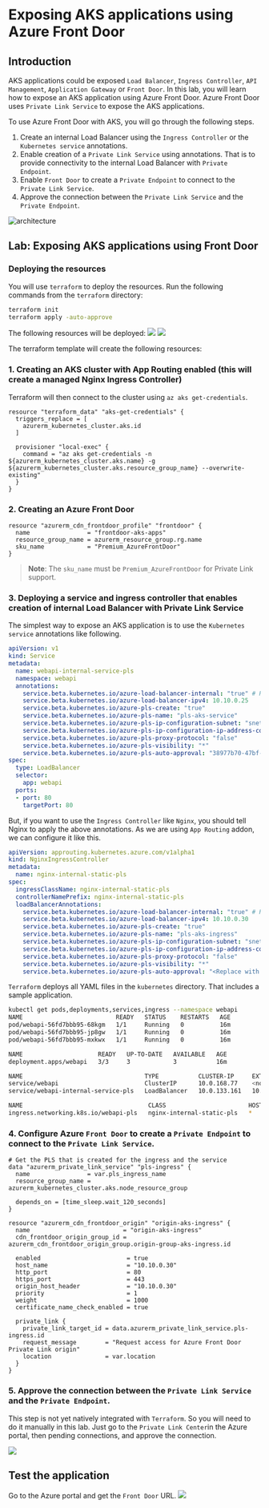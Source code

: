 # Exposing AKS applications using Azure Front Door

## Introduction

AKS applications could be exposed `Load Balancer`, `Ingress Controller`, `API Management`, `Application Gateway` or `Front Door`. 
In this lab, you will learn how to expose an AKS application using Azure Front Door. 
Azure Front Door uses `Private Link Service` to expose the AKS applications.

To use Azure Front Door with AKS, you will go through the following steps.

1. Create an internal Load Balancer using the `Ingress Controller` or the `Kubernetes service` annotations.
2. Enable creation of a `Private Link Service` using annotations. That is to provide connectivity to the internal Load Balancer with `Private Endpoint`.
3. Enable `Front Door` to create a `Private Endpoint` to connect to the `Private Link Service`.
4. Approve the connection between the `Private Link Service` and the `Private Endpoint`.

![architecture](images/architecture.png)

## Lab: Exposing AKS applications using Front Door

### Deploying the resources

You will use `terraform` to deploy the resources. Run the following commands from the `terraform` directory:

```sh
terraform init
terraform apply -auto-approve
```

The following resources will be deployed: 
![](images/resources1.png)
![](images/resources2.png)

The terraform template will create the following resources:

### 1. Creating an AKS cluster with App Routing enabled (this will create a managed Nginx Ingress Controller)
Terraform will then connect to the cluster using `az aks get-credentials`.

```hcl
resource "terraform_data" "aks-get-credentials" {
  triggers_replace = [
    azurerm_kubernetes_cluster.aks.id
  ]

  provisioner "local-exec" {
    command = "az aks get-credentials -n ${azurerm_kubernetes_cluster.aks.name} -g ${azurerm_kubernetes_cluster.aks.resource_group_name} --overwrite-existing"
  }
}
```

### 2. Creating an Azure Front Door

```hcl
resource "azurerm_cdn_frontdoor_profile" "frontdoor" {
  name                = "frontdoor-aks-apps"
  resource_group_name = azurerm_resource_group.rg.name
  sku_name            = "Premium_AzureFrontDoor"
}
```

> **Note**: The `sku_name` must be `Premium_AzureFrontDoor` for Private Link support.

### 3. Deploying a service and ingress controller that enables creation of internal Load Balancer with Private Link Service

The simplest way to expose an AKS application is to use the `Kubernetes service` annotations like following.

```yaml
apiVersion: v1
kind: Service
metadata:
  name: webapi-internal-service-pls
  namespace: webapi
  annotations:
    service.beta.kubernetes.io/azure-load-balancer-internal: "true" # Right now PLS must be used with internal LB
    service.beta.kubernetes.io/azure-load-balancer-ipv4: 10.10.0.25
    service.beta.kubernetes.io/azure-pls-create: "true"
    service.beta.kubernetes.io/azure-pls-name: "pls-aks-service"
    service.beta.kubernetes.io/azure-pls-ip-configuration-subnet: "snet-aks" # Private Link subnet name
    service.beta.kubernetes.io/azure-pls-ip-configuration-ip-address-count: "1"
    service.beta.kubernetes.io/azure-pls-proxy-protocol: "false"
    service.beta.kubernetes.io/azure-pls-visibility: "*"
    service.beta.kubernetes.io/azure-pls-auto-approval: "38977b70-47bf-4da5-a492-88712fce8725"
spec:
  type: LoadBalancer
  selector:
    app: webapi
  ports:
  - port: 80
    targetPort: 80
```

But, if you want to use the `Ingress Controller` like `Nginx`, you should tell Nginx to apply the above annotations.
As we are using `App Routing` addon, we can configure it like this.

```yaml
apiVersion: approuting.kubernetes.azure.com/v1alpha1
kind: NginxIngressController
metadata:
  name: nginx-internal-static-pls
spec:
  ingressClassName: nginx-internal-static-pls
  controllerNamePrefix: nginx-internal-static-pls
  loadBalancerAnnotations: 
    service.beta.kubernetes.io/azure-load-balancer-internal: "true" # Right now PLS must be used with internal LB
    service.beta.kubernetes.io/azure-load-balancer-ipv4: 10.10.0.30
    service.beta.kubernetes.io/azure-pls-create: "true"
    service.beta.kubernetes.io/azure-pls-name: "pls-aks-ingress"
    service.beta.kubernetes.io/azure-pls-ip-configuration-subnet: "snet-aks" # Private Link subnet name
    service.beta.kubernetes.io/azure-pls-ip-configuration-ip-address-count: "1"
    service.beta.kubernetes.io/azure-pls-proxy-protocol: "false"
    service.beta.kubernetes.io/azure-pls-visibility: "*"
    service.beta.kubernetes.io/azure-pls-auto-approval: "<Replace with your subscription ID>"
```

`Terraform` deploys all YAML files in the `kubernetes` directory.
That includes a sample application.

```sh
kubectl get pods,deployments,services,ingress --namespace webapi
NAME                          READY   STATUS    RESTARTS   AGE
pod/webapi-56fd7bbb95-68kgm   1/1     Running   0          16m
pod/webapi-56fd7bbb95-jp8gw   1/1     Running   0          16m
pod/webapi-56fd7bbb95-mxkwx   1/1     Running   0          16m

NAME                     READY   UP-TO-DATE   AVAILABLE   AGE
deployment.apps/webapi   3/3     3            3           16m

NAME                                  TYPE           CLUSTER-IP     EXTERNAL-IP   PORT(S)        AGE
service/webapi                        ClusterIP      10.0.168.77    <none>        80/TCP         16m
service/webapi-internal-service-pls   LoadBalancer   10.0.133.161   10.10.0.25    80:30091/TCP   16m

NAME                                   CLASS                       HOSTS   ADDRESS      PORTS   AGE
ingress.networking.k8s.io/webapi-pls   nginx-internal-static-pls   *       10.10.0.30   80      16m
```

### 4. Configure Azure `Front Door` to create a `Private Endpoint` to connect to the `Private Link Service`.

```hcl
# Get the PLS that is created for the ingress and the service
data "azurerm_private_link_service" "pls-ingress" {
  name                = var.pls_ingress_name
  resource_group_name = azurerm_kubernetes_cluster.aks.node_resource_group

  depends_on = [time_sleep.wait_120_seconds]
}

resource "azurerm_cdn_frontdoor_origin" "origin-aks-ingress" {
  name                          = "origin-aks-ingress"
  cdn_frontdoor_origin_group_id = azurerm_cdn_frontdoor_origin_group.origin-group-aks-ingress.id

  enabled                        = true
  host_name                      = "10.10.0.30"
  http_port                      = 80
  https_port                     = 443
  origin_host_header             = "10.10.0.30"
  priority                       = 1
  weight                         = 1000
  certificate_name_check_enabled = true

  private_link {
    private_link_target_id = data.azurerm_private_link_service.pls-ingress.id
    request_message        = "Request access for Azure Front Door Private Link origin"
    location               = var.location
  }
}
```

### 5. Approve the connection between the `Private Link Service` and the `Private Endpoint`.

This step is not yet natively integrated with `Terraform`. So you will need to do it manually in this lab.
Just go to the `Private Link Center`in the Azure portal, then pending connections, and approve the connection.

![](images/approve-pe-connection.png)

## Test the application

Go to the Azure portal and get the `Front Door` URL.
![](images/frontdoor-url.png)